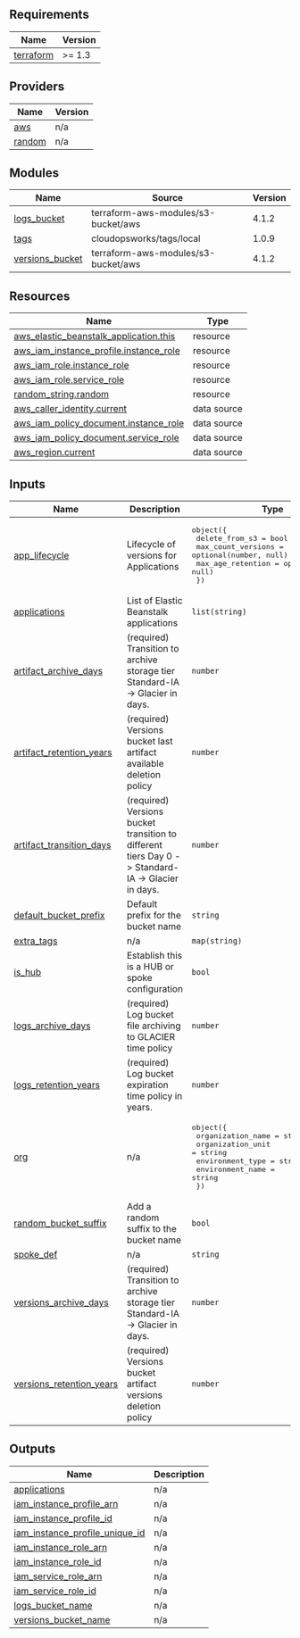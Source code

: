 ## Requirements

| Name | Version |
|------|---------|
| <a name="requirement_terraform"></a> [terraform](#requirement\_terraform) | >= 1.3 |

## Providers

| Name | Version |
|------|---------|
| <a name="provider_aws"></a> [aws](#provider\_aws) | n/a |
| <a name="provider_random"></a> [random](#provider\_random) | n/a |

## Modules

| Name | Source | Version |
|------|--------|---------|
| <a name="module_logs_bucket"></a> [logs\_bucket](#module\_logs\_bucket) | terraform-aws-modules/s3-bucket/aws | 4.1.2 |
| <a name="module_tags"></a> [tags](#module\_tags) | cloudopsworks/tags/local | 1.0.9 |
| <a name="module_versions_bucket"></a> [versions\_bucket](#module\_versions\_bucket) | terraform-aws-modules/s3-bucket/aws | 4.1.2 |

## Resources

| Name | Type |
|------|------|
| [aws_elastic_beanstalk_application.this](https://registry.terraform.io/providers/hashicorp/aws/latest/docs/resources/elastic_beanstalk_application) | resource |
| [aws_iam_instance_profile.instance_role](https://registry.terraform.io/providers/hashicorp/aws/latest/docs/resources/iam_instance_profile) | resource |
| [aws_iam_role.instance_role](https://registry.terraform.io/providers/hashicorp/aws/latest/docs/resources/iam_role) | resource |
| [aws_iam_role.service_role](https://registry.terraform.io/providers/hashicorp/aws/latest/docs/resources/iam_role) | resource |
| [random_string.random](https://registry.terraform.io/providers/hashicorp/random/latest/docs/resources/string) | resource |
| [aws_caller_identity.current](https://registry.terraform.io/providers/hashicorp/aws/latest/docs/data-sources/caller_identity) | data source |
| [aws_iam_policy_document.instance_role](https://registry.terraform.io/providers/hashicorp/aws/latest/docs/data-sources/iam_policy_document) | data source |
| [aws_iam_policy_document.service_role](https://registry.terraform.io/providers/hashicorp/aws/latest/docs/data-sources/iam_policy_document) | data source |
| [aws_region.current](https://registry.terraform.io/providers/hashicorp/aws/latest/docs/data-sources/region) | data source |

## Inputs

| Name | Description | Type | Default | Required |
|------|-------------|------|---------|:--------:|
| <a name="input_app_lifecycle"></a> [app\_lifecycle](#input\_app\_lifecycle) | Lifecycle of versions for Applications | <pre>object({<br/>    delete_from_s3     = bool<br/>    max_count_versions = optional(number, null)<br/>    max_age_retention  = optional(number, null)<br/>  })</pre> | <pre>{<br/>  "delete_from_s3": false,<br/>  "max_age_retention": null,<br/>  "max_count_versions": null<br/>}</pre> | no |
| <a name="input_applications"></a> [applications](#input\_applications) | List of Elastic Beanstalk applications | `list(string)` | n/a | yes |
| <a name="input_artifact_archive_days"></a> [artifact\_archive\_days](#input\_artifact\_archive\_days) | (required) Transition to archive storage tier Standard-IA -> Glacier in days. | `number` | `365` | no |
| <a name="input_artifact_retention_years"></a> [artifact\_retention\_years](#input\_artifact\_retention\_years) | (required) Versions bucket last artifact available deletion policy | `number` | `3` | no |
| <a name="input_artifact_transition_days"></a> [artifact\_transition\_days](#input\_artifact\_transition\_days) | (required) Versions bucket transition to different tiers Day 0 -> Standard-IA -> Glacier in days. | `number` | n/a | yes |
| <a name="input_default_bucket_prefix"></a> [default\_bucket\_prefix](#input\_default\_bucket\_prefix) | Default prefix for the bucket name | `string` | n/a | yes |
| <a name="input_extra_tags"></a> [extra\_tags](#input\_extra\_tags) | n/a | `map(string)` | `{}` | no |
| <a name="input_is_hub"></a> [is\_hub](#input\_is\_hub) | Establish this is a HUB or spoke configuration | `bool` | `false` | no |
| <a name="input_logs_archive_days"></a> [logs\_archive\_days](#input\_logs\_archive\_days) | (required) Log bucket file archiving to GLACIER time policy | `number` | n/a | yes |
| <a name="input_logs_retention_years"></a> [logs\_retention\_years](#input\_logs\_retention\_years) | (required) Log bucket expiration time policy in years. | `number` | `3` | no |
| <a name="input_org"></a> [org](#input\_org) | n/a | <pre>object({<br/>    organization_name = string<br/>    organization_unit = string<br/>    environment_type  = string<br/>    environment_name  = string<br/>  })</pre> | n/a | yes |
| <a name="input_random_bucket_suffix"></a> [random\_bucket\_suffix](#input\_random\_bucket\_suffix) | Add a random suffix to the bucket name | `bool` | `true` | no |
| <a name="input_spoke_def"></a> [spoke\_def](#input\_spoke\_def) | n/a | `string` | `"001"` | no |
| <a name="input_versions_archive_days"></a> [versions\_archive\_days](#input\_versions\_archive\_days) | (required) Transition to archive storage tier Standard-IA -> Glacier in days. | `number` | `365` | no |
| <a name="input_versions_retention_years"></a> [versions\_retention\_years](#input\_versions\_retention\_years) | (required) Versions bucket artifact versions deletion policy | `number` | `3` | no |

## Outputs

| Name | Description |
|------|-------------|
| <a name="output_applications"></a> [applications](#output\_applications) | n/a |
| <a name="output_iam_instance_profile_arn"></a> [iam\_instance\_profile\_arn](#output\_iam\_instance\_profile\_arn) | n/a |
| <a name="output_iam_instance_profile_id"></a> [iam\_instance\_profile\_id](#output\_iam\_instance\_profile\_id) | n/a |
| <a name="output_iam_instance_profile_unique_id"></a> [iam\_instance\_profile\_unique\_id](#output\_iam\_instance\_profile\_unique\_id) | n/a |
| <a name="output_iam_instance_role_arn"></a> [iam\_instance\_role\_arn](#output\_iam\_instance\_role\_arn) | n/a |
| <a name="output_iam_instance_role_id"></a> [iam\_instance\_role\_id](#output\_iam\_instance\_role\_id) | n/a |
| <a name="output_iam_service_role_arn"></a> [iam\_service\_role\_arn](#output\_iam\_service\_role\_arn) | n/a |
| <a name="output_iam_service_role_id"></a> [iam\_service\_role\_id](#output\_iam\_service\_role\_id) | n/a |
| <a name="output_logs_bucket_name"></a> [logs\_bucket\_name](#output\_logs\_bucket\_name) | n/a |
| <a name="output_versions_bucket_name"></a> [versions\_bucket\_name](#output\_versions\_bucket\_name) | n/a |
